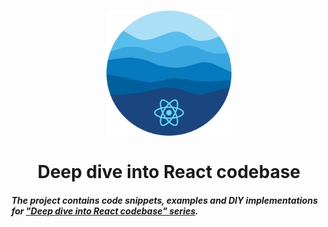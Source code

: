 <h1 align="center">
  <a href="https://dev.to/fromaline/series/16231">
    <img src="https://raw.githubusercontent.com/fromaline/deep-dive-into-react-codebase/master/logo.png" alt="deep-dive-into-react-codebase series logo" width="200">
  </a>
  <br>
  <br>
  Deep dive into React codebase 
  <br>
</h1>

##### The project contains code snippets, examples and DIY implementations for ["Deep dive into React codebase" series](https://dev.to/fromaline/series/16231).

